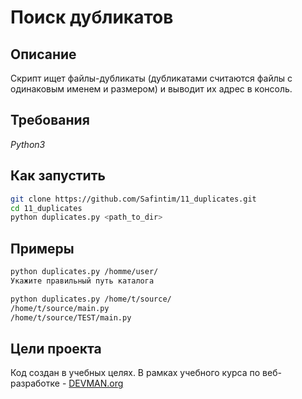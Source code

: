 # Поиск дубликатов

## Описание

Скрипт ищет файлы-дубликаты (дубликатами считаются файлы с одинаковым именем и размером) и выводит их адрес в консоль.

## Требования

*Python3*

## Как запустить

```sh
git clone https://github.com/Safintim/11_duplicates.git
cd 11_duplicates
python duplicates.py <path_to_dir>
```

## Примеры

```sh
python duplicates.py /homme/user/
Укажите правильный путь каталога
```

```sh
python duplicates.py /home/t/source/ 
/home/t/source/main.py
/home/t/source/TEST/main.py
```

## Цели проекта

Код создан в учебных целях. В рамках учебного курса по веб-разработке - [DEVMAN.org](https://devman.org)
